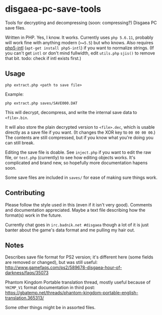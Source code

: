 # disgaea-pc-save-tools

Tools for decrypting and decompressing (soon: compressing?) Disgaea PC save files.

Written in PHP. Yes, I know. It works. Currently uses `php 5.6.11`, probably will work fine with anything modern (`>=5.5`) but who knows. Also requires [php5-intl](http://php.net/manual/en/intl.installation.php) (`apt-get install php5-intl`) if you want to normalize strings. (If you can't get `intl` or don't mind fullwidth, edit `utils.php` `sjis()` to remove that bit. todo: check if intl exists first.)


## Usage

`php extract.php <path to save file>`

Example:

`php extract.php saves/SAVE000.DAT`

This will decrypt, decompress, and write the internal save data to `<file>.bin`.

It will also store the plain decrypted version to `<file>.dec`, which is usable directly as a save file if you want. (It changes the XOR key to `00 00 00 00`.) The contents are still compressed, but if you know what you're doing you can still break.


Editing the save file is doable. See `inject.php` if you want to edit the raw file, or `test.php` (currently) to see how editing objects works. It's complicated and brand new, so hopefully more documentation hapens soon.


Some save files are included in `saves/` for ease of making sure things work.


## Contributing

Please follow the style used in this (even if it isn't very good). Comments and documentation appreciated.
Maybe a text file describing how the format(s) work in the future.

Currently chat goes in `irc.badnik.net #disgaea` though a lot of it is just banter about the game's data format and me pulling my hair out.



## Notes
Describes save file format for PS2 version; it's different here (some fields are removed or changed), but was still useful: http://www.gamefaqs.com/ps2/589678-disgaea-hour-of-darkness/faqs/35073

Phantom Kingdom Portable translation thread, mostly useful because of `YKCMP_V1` format documentation in third post: https://gbatemp.net/threads/phantom-kingdom-portable-english-translation.365313/

Some other things might be in assorted files.